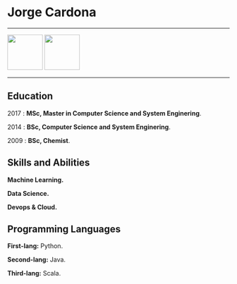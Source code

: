 Jorge Cardona
============

-------------------  -------------------------------------------
[<img src="https://content.linkedin.com/content/dam/me/business/en-us/amp/brand-site/v2/bg/LI-Bug.svg.original.svg" width="80" height="80"  target="_blank">](https://www.linkedin.com/in/jorgecardona1)
[<img src="https://d29fhpw069ctt2.cloudfront.net/icon/image/38712/preview.svg" width="80" height="80"  target="_blank">](https://www.hackerrank.com/jorgecardona)
-------------------     ----------------------------
Education
---------

2017
:   **MSc, Master in Computer Science and System Enginering**.

2014
:   **BSc, Computer Science and System Enginering**.

2009
:   **BSc, Chemist**.

Skills and Abilities
--------------------
**Machine Learning.**

**Data Science.**

**Devops & Cloud.**

Programming Languages
--------------------
**First-lang:** Python.

**Second-lang:** Java.

**Third-lang:** Scala. 

